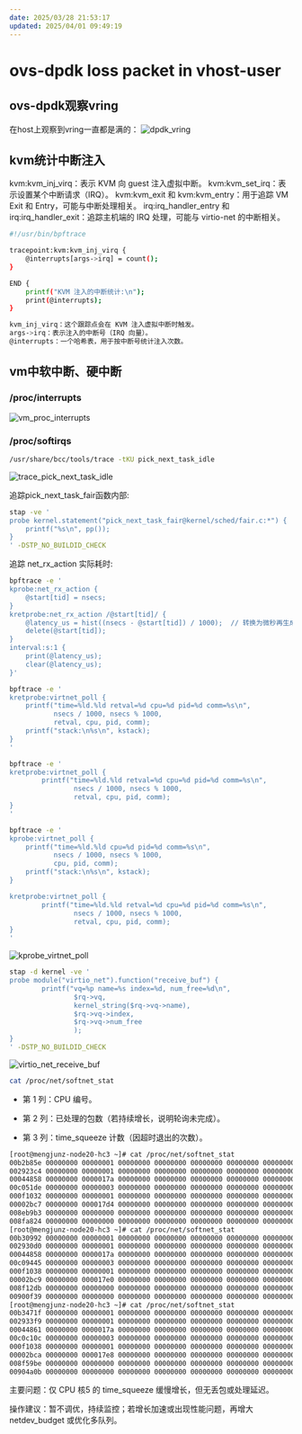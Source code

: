 ```yaml
---
date: 2025/03/28 21:53:17
updated: 2025/04/01 09:49:19
---
```


# ovs-dpdk loss packet in vhost-user

## ovs-dpdk观察vring

在host上观察到vring一直都是满的：
![dpdk_vring](https://cdn.jsdelivr.net/gh/realwujing/picture-bed/dpdk_vring.png)

## kvm统计中断注入

kvm:kvm_inj_virq：表示 KVM 向 guest 注入虚拟中断。
kvm:kvm_set_irq：表示设置某个中断请求（IRQ）。
kvm:kvm_exit 和 kvm:kvm_entry：用于追踪 VM Exit 和 Entry，可能与中断处理相关。
irq:irq_handler_entry 和 irq:irq_handler_exit：追踪主机端的 IRQ 处理，可能与 virtio-net 的中断相关。

```bash
#!/usr/bin/bpftrace

tracepoint:kvm:kvm_inj_virq {
    @interrupts[args->irq] = count();
}

END {
    printf("KVM 注入的中断统计:\n");
    print(@interrupts);
}

kvm_inj_virq：这个跟踪点会在 KVM 注入虚拟中断时触发。
args->irq：表示注入的中断号（IRQ 向量）。
@interrupts：一个哈希表，用于按中断号统计注入次数。
```

## vm中软中断、硬中断

### /proc/interrupts

![vm_proc_interrupts](https://cdn.jsdelivr.net/gh/realwujing/picture-bed/vm_proc_interrupts.png)

### /proc/softirqs

```bash
/usr/share/bcc/tools/trace -tKU pick_next_task_idle
```

![trace_pick_next_task_idle](https://cdn.jsdelivr.net/gh/realwujing/picture-bed/trace_pick_next_task_idle.png)

追踪pick_next_task_fair函数内部:
```bash
stap -ve '
probe kernel.statement("pick_next_task_fair@kernel/sched/fair.c:*") {
    printf("%s\n", pp());
}
' -DSTP_NO_BUILDID_CHECK
```

追踪 net_rx_action 实际耗时:

```bash
bpftrace -e '
kprobe:net_rx_action { 
    @start[tid] = nsecs; 
}
kretprobe:net_rx_action /@start[tid]/ { 
    @latency_us = hist((nsecs - @start[tid]) / 1000);  // 转换为微秒再生成直方图
    delete(@start[tid]); 
}
interval:s:1 {
    print(@latency_us);
    clear(@latency_us);
}'
```

```bash
bpftrace -e '
kretprobe:virtnet_poll {
    printf("time=%ld.%ld retval=%d cpu=%d pid=%d comm=%s\n", 
           nsecs / 1000, nsecs % 1000, 
           retval, cpu, pid, comm);
    printf("stack:\n%s\n", kstack);
}
'
```

```bash
bpftrace -e '
kretprobe:virtnet_poll {
        printf("time=%ld.%ld retval=%d cpu=%d pid=%d comm=%s\n", 
                nsecs / 1000, nsecs % 1000,
                retval, cpu, pid, comm);
}
'
```

```bash
bpftrace -e '
kprobe:virtnet_poll {
    printf("time=%ld.%ld cpu=%d pid=%d comm=%s\n", 
           nsecs / 1000, nsecs % 1000, 
           cpu, pid, comm);
    printf("stack:\n%s\n", kstack);
}

kretprobe:virtnet_poll {
        printf("time=%ld.%ld retval=%d cpu=%d pid=%d comm=%s\n", 
                nsecs / 1000, nsecs % 1000,
                retval, cpu, pid, comm);
}
'
```

![kprobe_virtnet_poll](https://cdn.jsdelivr.net/gh/realwujing/picture-bed/kprobe_virtnet_poll.png)

```bash
stap -d kernel -ve '
probe module("virtio_net").function("receive_buf") {
        printf("vq=%p name=%s index=%d, num_free=%d\n", 
                $rq->vq, 
                kernel_string($rq->vq->name),
                $rq->vq->index,
                $rq->vq->num_free
                );
}
' -DSTP_NO_BUILDID_CHECK
```

![virtio_net_receive_buf](https://cdn.jsdelivr.net/gh/realwujing/picture-bed/virtio_net_receive_buf.png)

```bash
cat /proc/net/softnet_stat
```
- 第 1 列：CPU 编号。

- 第 2 列：已处理的包数（若持续增长，说明轮询未完成）。

- 第 3 列：time_squeeze 计数（因超时退出的次数）。

```bash
[root@mengjunz-node20-hc3 ~]# cat /proc/net/softnet_stat
00b2b85e 00000000 00000001 00000000 00000000 00000000 00000000 00000000 00000000 00a8e14f 00000000
002923c4 00000000 00000001 00000000 00000000 00000000 00000000 00000000 00000000 0026a75e 00000000
00044858 00000000 0000017a 00000000 00000000 00000000 00000000 00000000 00000000 0001af31 00000000
00c051de 00000000 00000003 00000000 00000000 00000000 00000000 00000000 00000000 00b170d9 00000000
000f1032 00000000 00000001 00000000 00000000 00000000 00000000 00000000 00000000 000d5f66 00000000
00002bc7 00000000 000017d4 00000000 00000000 00000000 00000000 00000000 00000000 000004f5 00000000
008eb9b3 00000000 00000000 00000000 00000000 00000000 00000000 00000000 00000000 00852e5b 00000000
008fa824 00000000 00000000 00000000 00000000 00000000 00000000 00000000 00000000 0086279b 00000000
[root@mengjunz-node20-hc3 ~]# cat /proc/net/softnet_stat
00b30992 00000000 00000001 00000000 00000000 00000000 00000000 00000000 00000000 00a92dfe 00000000
002930d0 00000000 00000001 00000000 00000000 00000000 00000000 00000000 00000000 0026b3c7 00000000
00044858 00000000 0000017a 00000000 00000000 00000000 00000000 00000000 00000000 0001af31 00000000
00c09445 00000000 00000003 00000000 00000000 00000000 00000000 00000000 00000000 00b1aa8c 00000000
000f1038 00000000 00000001 00000000 00000000 00000000 00000000 00000000 00000000 000d5f6c 00000000
00002bc9 00000000 000017e0 00000000 00000000 00000000 00000000 00000000 00000000 000004f7 00000000
008f12db 00000000 00000000 00000000 00000000 00000000 00000000 00000000 00000000 0085824d 00000000
00900f39 00000000 00000000 00000000 00000000 00000000 00000000 00000000 00000000 00868893 00000000
[root@mengjunz-node20-hc3 ~]# cat /proc/net/softnet_stat
00b3471f 00000000 00000001 00000000 00000000 00000000 00000000 00000000 00000000 00a96804 00000000
002933f9 00000000 00000001 00000000 00000000 00000000 00000000 00000000 00000000 0026b6b4 00000000
00044861 00000000 0000017a 00000000 00000000 00000000 00000000 00000000 00000000 0001af35 00000000
00c0c10c 00000000 00000003 00000000 00000000 00000000 00000000 00000000 00000000 00b1d156 00000000
000f1038 00000000 00000001 00000000 00000000 00000000 00000000 00000000 00000000 000d5f6c 00000000
00002bca 00000000 000017e8 00000000 00000000 00000000 00000000 00000000 00000000 000004f8 00000000
008f59be 00000000 00000000 00000000 00000000 00000000 00000000 00000000 00000000 0085c4d7 00000000
00904a0b 00000000 00000000 00000000 00000000 00000000 00000000 00000000 00000000 0086bfe5 00000000
```

主要问题：仅 CPU 核5 的 time_squeeze 缓慢增长，但无丢包或处理延迟。

操作建议：暂不调优，持续监控；若增长加速或出现性能问题，再增大 netdev_budget 或优化多队列。
